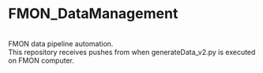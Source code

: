 # FMON_DataManagement
<br> FMON data pipeline automation. 
<br> This repository receives pushes from when generateData_v2.py is executed on FMON computer.
